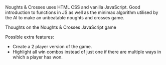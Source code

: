 Noughts & Crosses uses HTML CSS and vanilla JavaScript. Good introduction to functions in JS as well as the minimax algorithm utilised by the AI to make an unbeatable noughts and crosses game.

Thoughts on the Noughts & Crosses JavaScript game

Possible extra features: 
<ul>
  <li>Create a 2 player version of the game.</li>
  <li>Highlight all win combos instead of just one if there are multiple ways in which a player has won.</li>
 </ul>
  
